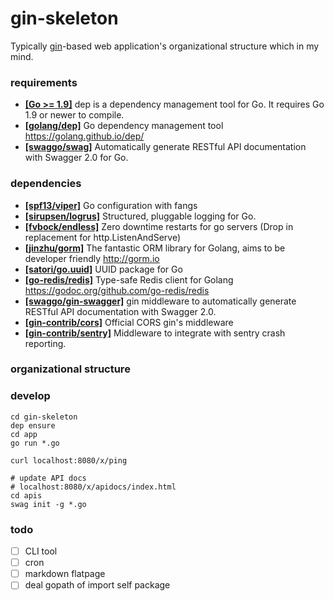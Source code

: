 # gin-skeleton

Typically [gin](https://github.com/gin-gonic/gin)-based web application's organizational structure which in my mind.


### requirements

- **[[Go >= 1.9]](https://golang.org/doc/devel/release.html)**  dep is a dependency management tool for Go. It requires Go 1.9 or newer to compile.
- **[[golang/dep]](https://github.com/golang/dep)**  Go dependency management tool <https://golang.github.io/dep/>
- **[[swaggo/swag]](https://github.com/swaggo/swag)**  Automatically generate RESTful API documentation with Swagger 2.0 for Go.


### dependencies

- **[[spf13/viper]](https://github.com/spf13/viper)**  Go configuration with fangs
- **[[sirupsen/logrus]](https://github.com/sirupsen/logrus)**  Structured, pluggable logging for Go.
- **[[fvbock/endless]](https://github.com/fvbock/endless)**  Zero downtime restarts for go servers (Drop in replacement for http.ListenAndServe)
- **[[jinzhu/gorm]](https://github.com/jinzhu/gorm)**  The fantastic ORM library for Golang, aims to be developer friendly <http://gorm.io>
- **[[satori/go.uuid]](https://github.com/satori/go.uuid)** UUID package for Go
- **[[go-redis/redis]](https://github.com/go-redis/redis)**  Type-safe Redis client for Golang <https://godoc.org/github.com/go-redis/redis>
- **[[swaggo/gin-swagger]](https://github.com/swaggo/gin-swagger)**  gin middleware to automatically generate RESTful API documentation with Swagger 2.0.
- **[[gin-contrib/cors]](https://github.com/gin-contrib/cors)**  Official CORS gin's middleware
- **[[gin-contrib/sentry]](https://github.com/gin-contrib/sentry)**  Middleware to integrate with sentry crash reporting.

### organizational structure


### develop

    cd gin-skeleton
    dep ensure
    cd app
    go run *.go

    curl localhost:8080/x/ping

    # update API docs
    # localhost:8080/x/apidocs/index.html
    cd apis
    swag init -g *.go

### todo

- [ ] CLI tool
- [ ] cron
- [ ] markdown flatpage
- [ ] deal gopath of import self package
